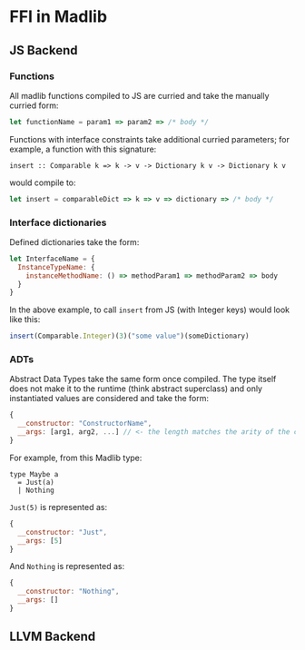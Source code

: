 # FFI in Madlib


## JS Backend

### Functions
All madlib functions compiled to JS are curried and take the manually curried form:
```js
let functionName = param1 => param2 => /* body */
```

Functions with interface constraints take additional curried parameters; for example, a function with this signature:
```madlib
insert :: Comparable k => k -> v -> Dictionary k v -> Dictionary k v
```
would compile to:
```js
let insert = comparableDict => k => v => dictionary => /* body */
```

### Interface dictionaries

Defined dictionaries take the form:

```js
let InterfaceName = {
  InstanceTypeName: {
    instanceMethodName: () => methodParam1 => methodParam2 => body
  }
}
```
In the above example, to call `insert` from JS (with Integer keys) would look like this:
```js
insert(Comparable.Integer)(3)("some value")(someDictionary)
```

### ADTs
Abstract Data Types take the same form once compiled. The type itself does not make it to the runtime (think abstract superclass) and only
instantiated values are considered and take the form:
```js
{
  __constructor: "ConstructorName",
  __args: [arg1, arg2, ...] // <- the length matches the arity of the constructor
}
```

For example, from this Madlib type:
```madlib
type Maybe a
  = Just(a)
  | Nothing
```

`Just(5)` is represented as:
```js
{
  __constructor: "Just",
  __args: [5]
}
```

And `Nothing` is represented as:
```js
{
  __constructor: "Nothing",
  __args: []
}
```


## LLVM Backend
